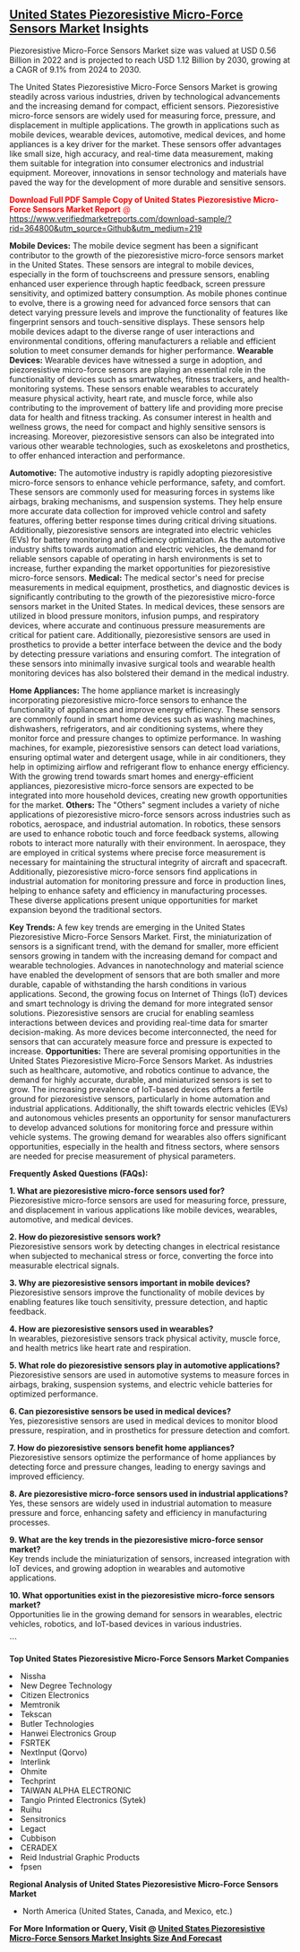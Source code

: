 <h2><a href="https://www.verifiedmarketreports.com/download-sample/?rid=364800&amp;utm_source=Github&amp;utm_medium=219" target="_blank">United States Piezoresistive Micro-Force Sensors Market</a> Insights</h2><p>Piezoresistive Micro-Force Sensors Market size was valued at USD 0.56 Billion in 2022 and is projected to reach USD 1.12 Billion by 2030, growing at a CAGR of 9.1% from 2024 to 2030.</p><p> <p>The United States Piezoresistive Micro-Force Sensors Market is growing steadily across various industries, driven by technological advancements and the increasing demand for compact, efficient sensors. Piezoresistive micro-force sensors are widely used for measuring force, pressure, and displacement in multiple applications. The growth in applications such as mobile devices, wearable devices, automotive, medical devices, and home appliances is a key driver for the market. These sensors offer advantages like small size, high accuracy, and real-time data measurement, making them suitable for integration into consumer electronics and industrial equipment. Moreover, innovations in sensor technology and materials have paved the way for the development of more durable and sensitive sensors. <p><span class=""><span style="color: #ff0000;"><strong>Download Full PDF Sample Copy of United States Piezoresistive Micro-Force Sensors Market Report</strong> @ </span><a href="https://www.verifiedmarketreports.com/download-sample/?rid=364800&amp;utm_source=Github&amp;utm_medium=219" target="_blank">https://www.verifiedmarketreports.com/download-sample/?rid=364800&amp;utm_source=Github&amp;utm_medium=219</a></span></p></p> <p><strong>Mobile Devices:</strong> The mobile device segment has been a significant contributor to the growth of the piezoresistive micro-force sensors market in the United States. These sensors are integral to mobile devices, especially in the form of touchscreens and pressure sensors, enabling enhanced user experience through haptic feedback, screen pressure sensitivity, and optimized battery consumption. As mobile phones continue to evolve, there is a growing need for advanced force sensors that can detect varying pressure levels and improve the functionality of features like fingerprint sensors and touch-sensitive displays. These sensors help mobile devices adapt to the diverse range of user interactions and environmental conditions, offering manufacturers a reliable and efficient solution to meet consumer demands for higher performance. <strong>Wearable Devices:</strong> Wearable devices have witnessed a surge in adoption, and piezoresistive micro-force sensors are playing an essential role in the functionality of devices such as smartwatches, fitness trackers, and health-monitoring systems. These sensors enable wearables to accurately measure physical activity, heart rate, and muscle force, while also contributing to the improvement of battery life and providing more precise data for health and fitness tracking. As consumer interest in health and wellness grows, the need for compact and highly sensitive sensors is increasing. Moreover, piezoresistive sensors can also be integrated into various other wearable technologies, such as exoskeletons and prosthetics, to offer enhanced interaction and performance. <p><strong>Automotive:</strong> The automotive industry is rapidly adopting piezoresistive micro-force sensors to enhance vehicle performance, safety, and comfort. These sensors are commonly used for measuring forces in systems like airbags, braking mechanisms, and suspension systems. They help ensure more accurate data collection for improved vehicle control and safety features, offering better response times during critical driving situations. Additionally, piezoresistive sensors are integrated into electric vehicles (EVs) for battery monitoring and efficiency optimization. As the automotive industry shifts towards automation and electric vehicles, the demand for reliable sensors capable of operating in harsh environments is set to increase, further expanding the market opportunities for piezoresistive micro-force sensors. <strong>Medical:</strong> The medical sector's need for precise measurements in medical equipment, prosthetics, and diagnostic devices is significantly contributing to the growth of the piezoresistive micro-force sensors market in the United States. In medical devices, these sensors are utilized in blood pressure monitors, infusion pumps, and respiratory devices, where accurate and continuous pressure measurements are critical for patient care. Additionally, piezoresistive sensors are used in prosthetics to provide a better interface between the device and the body by detecting pressure variations and ensuring comfort. The integration of these sensors into minimally invasive surgical tools and wearable health monitoring devices has also bolstered their demand in the medical industry. <p><strong>Home Appliances:</strong> The home appliance market is increasingly incorporating piezoresistive micro-force sensors to enhance the functionality of appliances and improve energy efficiency. These sensors are commonly found in smart home devices such as washing machines, dishwashers, refrigerators, and air conditioning systems, where they monitor force and pressure changes to optimize performance. In washing machines, for example, piezoresistive sensors can detect load variations, ensuring optimal water and detergent usage, while in air conditioners, they help in optimizing airflow and refrigerant flow to enhance energy efficiency. With the growing trend towards smart homes and energy-efficient appliances, piezoresistive micro-force sensors are expected to be integrated into more household devices, creating new growth opportunities for the market. <strong>Others:</strong> The "Others" segment includes a variety of niche applications of piezoresistive micro-force sensors across industries such as robotics, aerospace, and industrial automation. In robotics, these sensors are used to enhance robotic touch and force feedback systems, allowing robots to interact more naturally with their environment. In aerospace, they are employed in critical systems where precise force measurement is necessary for maintaining the structural integrity of aircraft and spacecraft. Additionally, piezoresistive micro-force sensors find applications in industrial automation for monitoring pressure and force in production lines, helping to enhance safety and efficiency in manufacturing processes. These diverse applications present unique opportunities for market expansion beyond the traditional sectors. <p><strong>Key Trends:</strong> A few key trends are emerging in the United States Piezoresistive Micro-Force Sensors Market. First, the miniaturization of sensors is a significant trend, with the demand for smaller, more efficient sensors growing in tandem with the increasing demand for compact and wearable technologies. Advances in nanotechnology and material science have enabled the development of sensors that are both smaller and more durable, capable of withstanding the harsh conditions in various applications. Second, the growing focus on Internet of Things (IoT) devices and smart technology is driving the demand for more integrated sensor solutions. Piezoresistive sensors are crucial for enabling seamless interactions between devices and providing real-time data for smarter decision-making. As more devices become interconnected, the need for sensors that can accurately measure force and pressure is expected to increase. <strong>Opportunities:</strong> There are several promising opportunities in the United States Piezoresistive Micro-Force Sensors Market. As industries such as healthcare, automotive, and robotics continue to advance, the demand for highly accurate, durable, and miniaturized sensors is set to grow. The increasing prevalence of IoT-based devices offers a fertile ground for piezoresistive sensors, particularly in home automation and industrial applications. Additionally, the shift towards electric vehicles (EVs) and autonomous vehicles presents an opportunity for sensor manufacturers to develop advanced solutions for monitoring force and pressure within vehicle systems. The growing demand for wearables also offers significant opportunities, especially in the health and fitness sectors, where sensors are needed for precise measurement of physical parameters. <p><strong>Frequently Asked Questions (FAQs):</strong></p> <p><strong>1. What are piezoresistive micro-force sensors used for?</strong><br> Piezoresistive micro-force sensors are used for measuring force, pressure, and displacement in various applications like mobile devices, wearables, automotive, and medical devices.</p> <p><strong>2. How do piezoresistive sensors work?</strong><br> Piezoresistive sensors work by detecting changes in electrical resistance when subjected to mechanical stress or force, converting the force into measurable electrical signals.</p> <p><strong>3. Why are piezoresistive sensors important in mobile devices?</strong><br> Piezoresistive sensors improve the functionality of mobile devices by enabling features like touch sensitivity, pressure detection, and haptic feedback.</p> <p><strong>4. How are piezoresistive sensors used in wearables?</strong><br> In wearables, piezoresistive sensors track physical activity, muscle force, and health metrics like heart rate and respiration.</p> <p><strong>5. What role do piezoresistive sensors play in automotive applications?</strong><br> Piezoresistive sensors are used in automotive systems to measure forces in airbags, braking, suspension systems, and electric vehicle batteries for optimized performance.</p> <p><strong>6. Can piezoresistive sensors be used in medical devices?</strong><br> Yes, piezoresistive sensors are used in medical devices to monitor blood pressure, respiration, and in prosthetics for pressure detection and comfort.</p> <p><strong>7. How do piezoresistive sensors benefit home appliances?</strong><br> Piezoresistive sensors optimize the performance of home appliances by detecting force and pressure changes, leading to energy savings and improved efficiency.</p> <p><strong>8. Are piezoresistive micro-force sensors used in industrial applications?</strong><br> Yes, these sensors are widely used in industrial automation to measure pressure and force, enhancing safety and efficiency in manufacturing processes.</p> <p><strong>9. What are the key trends in the piezoresistive micro-force sensor market?</strong><br> Key trends include the miniaturization of sensors, increased integration with IoT devices, and growing adoption in wearables and automotive applications.</p> <p><strong>10. What opportunities exist in the piezoresistive micro-force sensors market?</strong><br> Opportunities lie in the growing demand for sensors in wearables, electric vehicles, robotics, and IoT-based devices in various industries.</p> ```</p><p><strong>Top United States Piezoresistive Micro-Force Sensors Market Companies</strong></p><div data-test-id=""><p><li>Nissha</li><li> New Degree Technology</li><li> Citizen Electronics</li><li> Memtronik</li><li> Tekscan</li><li> Butler Technologies</li><li> Hanwei Electronics Group</li><li> FSRTEK</li><li> NextInput (Qorvo)</li><li> Interlink</li><li> Ohmite</li><li> Techprint</li><li> TAIWAN ALPHA ELECTRONIC</li><li> Tangio Printed Electronics (Sytek)</li><li> Ruihu</li><li> Sensitronics</li><li> Legact</li><li> Cubbison</li><li> CERADEX</li><li> Reid Industrial Graphic Products</li><li> fpsen</li></p><div><strong>Regional Analysis of&nbsp;United States Piezoresistive Micro-Force Sensors Market</strong></div><ul><li dir="ltr"><p dir="ltr">North America&nbsp;(United States, Canada, and Mexico, etc.)</p></li></ul><p><strong>For More Information or Query, Visit @&nbsp;</strong><strong><a href="https://www.verifiedmarketreports.com/product/piezoresistive-micro-force-sensors-market/?utm_source=Github&amp;utm_medium=219" target="_blank">United States Piezoresistive Micro-Force Sensors Market Insights Size And Forecast</a></strong></p></div>
